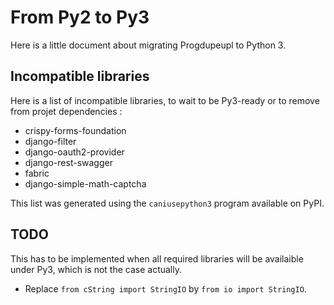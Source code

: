 # From Py2 to Py3

Here is a little document about migrating Progdupeupl to Python 3.

## Incompatible libraries

Here is a list of incompatible libraries, to wait to be Py3-ready or to remove
from projet dependencies :

 * crispy-forms-foundation
 * django-filter
 * django-oauth2-provider
 * django-rest-swagger
 * fabric
 * django-simple-math-captcha

This list was generated using the `caniusepython3` program available on PyPI.

## TODO

This has to be implemented when all required libraries will be availaible under
Py3, which is not the case actually.

 * Replace `from cString import StringIO` by `from io import StringIO`.
